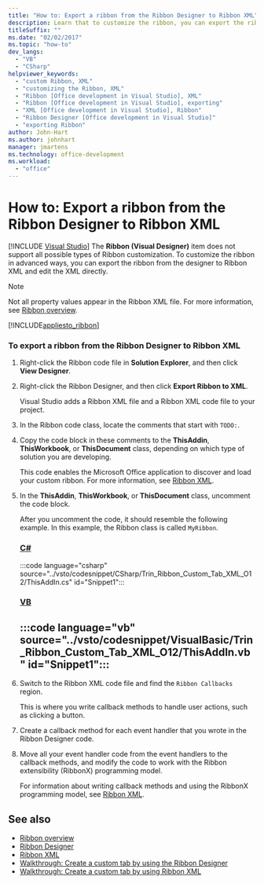 ```yaml
---
title: "How to: Export a ribbon from the Ribbon Designer to Ribbon XML"
description: Learn that to customize the ribbon, you can export the ribbon from the designer to Ribbon XML and edit the XML directly.
titleSuffix: ""
ms.date: "02/02/2017"
ms.topic: "how-to"
dev_langs:
  - "VB"
  - "CSharp"
helpviewer_keywords:
  - "custom Ribbon, XML"
  - "customizing the Ribbon, XML"
  - "Ribbon [Office development in Visual Studio], XML"
  - "Ribbon [Office development in Visual Studio], exporting"
  - "XML [Office development in Visual Studio], Ribbon"
  - "Ribbon Designer [Office development in Visual Studio]"
  - "exporting Ribbon"
author: John-Hart
ms.author: johnhart
manager: jmartens
ms.technology: office-development
ms.workload:
  - "office"
---
```

# How to: Export a ribbon from the Ribbon Designer to Ribbon XML

 [!INCLUDE [Visual Studio](~/includes/applies-to-version/vs-windows-only.md)]
  The **Ribbon (Visual Designer)** item does not support all possible types of Ribbon customization. To customize the ribbon in advanced ways, you can export the ribbon from the designer to Ribbon XML and edit the XML directly.

> [!NOTE]
> Not all property values appear in the Ribbon XML file. For more information, see [Ribbon overview](../vsto/ribbon-overview.md).

 [!INCLUDE[appliesto_ribbon](../vsto/includes/appliesto-ribbon-md.md)]

### To export a ribbon from the Ribbon Designer to Ribbon XML

1. Right-click the Ribbon code file in **Solution Explorer**, and then click **View Designer**.

2. Right-click the Ribbon Designer, and then click **Export Ribbon to XML**.

     Visual Studio adds a Ribbon XML file and a Ribbon XML code file to your project.

3. In the Ribbon code class, locate the comments that start with `TODO:`.

4. Copy the code block in these comments to the **ThisAddin**, **ThisWorkbook**, or **ThisDocument** class, depending on which type of solution you are developing.

     This code enables the Microsoft Office application to discover and load your custom ribbon. For more information, see [Ribbon XML](../vsto/ribbon-xml.md).

5. In the **ThisAddin**, **ThisWorkbook**, or **ThisDocument** class, uncomment the code block.

     After you uncomment the code, it should resemble the following example. In this example, the Ribbon class is called `MyRibbon`.

     ### [C#](#tab/csharp)
     :::code language="csharp" source="../vsto/codesnippet/CSharp/Trin_Ribbon_Custom_Tab_XML_O12/ThisAddIn.cs" id="Snippet1":::

     ### [VB](#tab/vb)
     :::code language="vb" source="../vsto/codesnippet/VisualBasic/Trin_Ribbon_Custom_Tab_XML_O12/ThisAddIn.vb" id="Snippet1":::
     ---

6. Switch to the Ribbon XML code file and find the `Ribbon Callbacks` region.

     This is where you write callback methods to handle user actions, such as clicking a button.

7. Create a callback method for each event handler that you wrote in the Ribbon Designer code.

8. Move all your event handler code from the event handlers to the callback methods, and modify the code to work with the Ribbon extensibility (RibbonX) programming model.

     For information about writing callback methods and using the RibbonX programming model, see [Ribbon XML](../vsto/ribbon-xml.md).

## See also
- [Ribbon overview](../vsto/ribbon-overview.md)
- [Ribbon Designer](../vsto/ribbon-designer.md)
- [Ribbon XML](../vsto/ribbon-xml.md)
- [Walkthrough: Create a custom tab by using the Ribbon Designer](../vsto/walkthrough-creating-a-custom-tab-by-using-the-ribbon-designer.md)
- [Walkthrough: Create a custom tab by using Ribbon XML](../vsto/walkthrough-creating-a-custom-tab-by-using-ribbon-xml.md)
